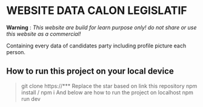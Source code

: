 # WEBSITE DATA CALON LEGISLATIF
**Warning** : _This website are build for learn purpose only! do not share or use this website as a commercial!_

Containing every data of candidates party including profile picture each person.

## How to run this project on your local device

> git clone https://***
Replace the star based on link this repository
> npm install / npm i
And below are how to run the project on localhost
> npm run dev
